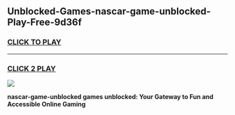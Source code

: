 
## Unblocked-Games-nascar-game-unblocked-Play-Free-9d36f
<h3>
<a href="https://premium76.site?title=nascar-game-unblocked&ref=20M">CLICK TO PLAY</a></h3>
<hr>

<h3>
<a href="https://premium76.site?title=nascar-game-unblocked&ref=20M">CLICK 2 PLAY</a>
  
</h3>

<a href="https://premium76.site?title=nascar-game-unblocked&ref=19M"><img src="https://clearcache.store/games.png"></a>


**nascar-game-unblocked games unblocked: Your Gateway to Fun and Accessible Online Gaming**
